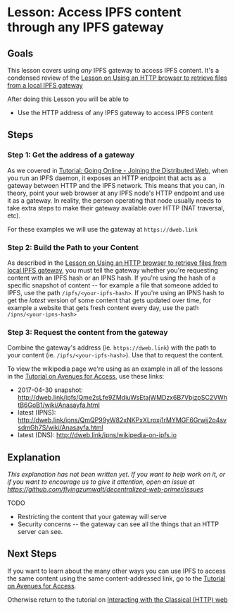 # Lesson: Access IPFS content through any IPFS gateway

## Goals

This lesson covers using _any_ IPFS gateway to access IPFS content. It's a condensed review of the [Lesson on Using an HTTP browser to retrieve files from a local IPFS gateway](/classical-web/lessons/local-gateway.md)

After doing this Lesson you will be able to  
* Use the HTTP address of any IPFS gateway to access IPFS content

## Steps

### Step 1: Get the address of a gateway

As we covered in [Tutorial: Going Online - Joining the Distributed Web](/going-online/README.md), when you run an IPFS daemon, it exposes an HTTP endpoint that acts as a gateway between HTTP and the IPFS network. This means that you can, in theory, point your web browser at any IPFS node's HTTP endpoint and use it as a gateway. In reality, the person operating that node usually needs to take extra steps to make their gateway available over HTTP (NAT traversal, etc).

For these examples we will use the gateway at `https://dweb.link`

### Step 2: Build the Path to your Content

As described in the [Lesson on Using an HTTP browser to retrieve files from local IPFS gateway](/classical-web/lessons/local-gateway.md), you must tell the gateway whether you're requesting content with an IPFS hash or an IPNS hash. If you're using the hash of a specific snapshot of content -- for example a file that someone added to IPFS, use the path `/ipfs/<your-ipfs-hash>`. If you're using an IPNS hash to get the _latest_ version of some content that gets updated over time, for example a website that gets fresh content every day, use the path `/ipns/<your-ipns-hash>`


### Step 3: Request the content from the gateway
Combine the gateway's address (ie. `https://dweb.link`) with the path to your content (ie. `/ipfs/<your-ipfs-hash>`). Use that to request the content.

To view the wikipedia page we're using as an example in all of the lessons in the [Tutorial on Avenues for Access](/avenues-for-access/), use these links:

- 2017-04-30 snapshot: http://dweb.link/ipfs/Qme2sLfe9ZMdiuWsEtajWMDzx6B7VbjzpSC2VWhtB6GoB1/wiki/Anasayfa.html
- latest (IPNS): http://dweb.link/ipns/QmQP99yW82xNKPxXLroxj1rMYMGF6Grwjj2o4svsdmGh7S/wiki/Anasayfa.html
- latest (DNS): http://dweb.link/ipns/wikipedia-on-ipfs.io

## Explanation

*This explanation has not been written yet. If you want to help work on it, or if you want to encourage us to give it attention, open an issue at https://github.com/flyingzumwalt/decentralized-web-primer/issues*

TODO
* Restricting the content that your gateway will serve
* Security concerns -- the gateway can see all the things that an HTTP server can see.

## Next Steps

If you want to learn about the many other ways you can use IPFS to access the same content using the same content-addressed link, go to the [Tutorial on Avenues for Access](/avenues-for-access/).

Otherwise return to the tutorial on [Interacting with the Classical (HTTP) web](/classical-web/README.md)

